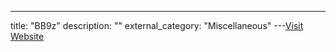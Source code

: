 ---
title: "BB9z"
description: ""
external_category: "Miscellaneous"
---[Visit Website](https://github.com/BB9z)

